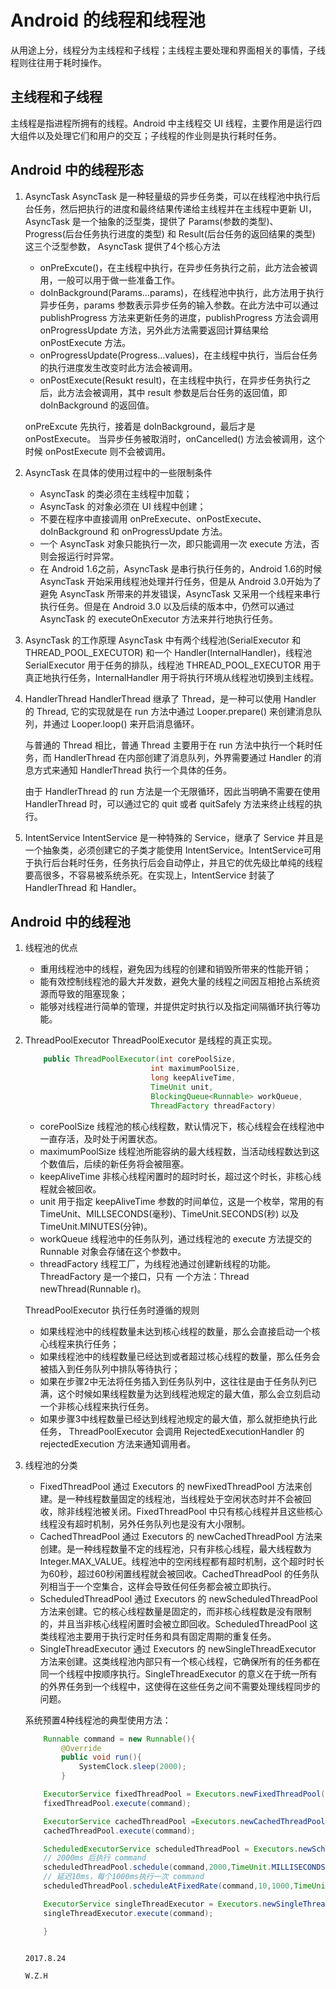 # Android 的线程和线程池
从用途上分，线程分为主线程和子线程；主线程主要处理和界面相关的事情，子线程则往往用于耗时操作。

## 主线程和子线程
主线程是指进程所拥有的线程。Android 中主线程交 UI 线程，主要作用是运行四大组件以及处理它们和用户的交互；子线程的作业则是执行耗时任务。

## Android 中的线程形态
1. AsyncTask
    AsyncTask 是一种轻量级的异步任务类，可以在线程池中执行后台任务，然后把执行的进度和最终结果传递给主线程并在主线程中更新 UI，
    AsyncTask 是一个抽象的泛型类，提供了 Params(参数的类型)、Progress(后台任务执行进度的类型) 和 Result(后台任务的返回结果的类型) 这三个泛型参数，
    AsyncTask 提供了4个核心方法
    - onPreExcute()，在主线程中执行，在异步任务执行之前，此方法会被调用，一般可以用于做一些准备工作。
    - doInBackground(Params...params)，在线程池中执行，此方法用于执行异步任务，params 参数表示异步任务的输入参数。在此方法中可以通过 publishProgress 方法来更新任务的进度，publishProgress 方法会调用 onProgressUpdate 方法，另外此方法需要返回计算结果给 onPostExecute 方法。
    - onProgressUpdate(Progress...values)，在主线程中执行，当后台任务的执行进度发生改变时此方法会被调用。
    - onPostExecute(Resukt result)，在主线程中执行，在异步任务执行之后，此方法会被调用，其中 result 参数是后台任务的返回值，即 doInBackground 的返回值。
    
    onPreExcute 先执行，接着是 doInBackground，最后才是 onPostExecute。
    当异步任务被取消时，onCancelled() 方法会被调用，这个时候 onPostExecute 则不会被调用。
2. AsyncTask 在具体的使用过程中的一些限制条件

    - AsyncTask 的类必须在主线程中加载；
    - AsyncTask 的对象必须在 UI 线程中创建；
    - 不要在程序中直接调用 onPreExecute、onPostExecute、doInBackground 和 onProgressUpdate 方法。
    - 一个 AsyncTask 对象只能执行一次，即只能调用一次 execute 方法，否则会报运行时异常。
    - 在 Android 1.6之前，AsyncTask 是串行执行任务的，Android 1.6的时候 AsyncTask 开始采用线程池处理并行任务，但是从 Android 3.0开始为了避免 AsyncTask 所带来的并发错误，AsyncTask 又采用一个线程来串行执行任务。但是在 Android 3.0 以及后续的版本中，仍然可以通过 AsyncTask 的 executeOnExecutor 方法来并行地执行任务。

3. AsyncTask 的工作原理
    AsyncTask 中有两个线程池(SerialExecutor 和 THREAD_POOL_EXECUTOR) 和一个 Handler(InternalHandler)，线程池 SerialExecutor 用于任务的排队，线程池 THREAD_POOL_EXECUTOR 用于真正地执行任务，InternalHandler 用于将执行环境从线程池切换到主线程。

4. HandlerThread
    HandlerThread 继承了 Thread，是一种可以使用 Handler 的 Thread, 它的实现就是在 run 方法中通过 Looper.prepare() 来创建消息队列，并通过 Looper.loop() 来开启消息循环。

    与普通的 Thread 相比，普通 Thread 主要用于在 run 方法中执行一个耗时任务，而 HandlerThread 在内部创建了消息队列，外界需要通过 Handler 的消息方式来通知 HandlerThread 执行一个具体的任务。

    由于 HandlerThread 的 run 方法是一个无限循环，因此当明确不需要在使用 HandlerThread 时，可以通过它的 quit 或者 quitSafely 方法来终止线程的执行。

5. IntentService
    IntentService 是一种特殊的 Service，继承了 Service 并且是一个抽象类，必须创建它的子类才能使用 IntentService。IntentService可用于执行后台耗时任务，任务执行后会自动停止，并且它的优先级比单纯的线程要高很多，不容易被系统杀死。在实现上，IntentService 封装了 HandlerThread 和 Handler。

## Android 中的线程池
1. 线程池的优点
    - 重用线程池中的线程，避免因为线程的创建和销毁所带来的性能开销；
    - 能有效控制线程池的最大并发数，避免大量的线程之间因互相抢占系统资源而导致的阻塞现象；
    - 能够对线程进行简单的管理，并提供定时执行以及指定间隔循环执行等功能。
    
2. ThreadPoolExecutor
    ThreadPoolExecutor 是线程的真正实现。
    ````java
        public ThreadPoolExecutor(int corePoolSize,
                                int maximumPoolSize,
                                long keepAliveTime,
                                TimeUnit unit,
                                BlockingQueue<Runnable> workQueue,
                                ThreadFactory threadFactory)
    ````

    - corePoolSize
        线程池的核心线程数，默认情况下，核心线程会在线程池中一直存活，及时处于闲置状态。
    - maximumPoolSize
        线程池所能容纳的最大线程数，当活动线程数达到这个数值后，后续的新任务将会被阻塞。
    - keepAliveTime
        非核心线程闲置时的超时时长，超过这个时长，非核心线程就会被回收。
    - unit
        用于指定 keepAliveTime 参数的时间单位，这是一个枚举，常用的有 TimeUnit、MILLSECONDS(毫秒)、TimeUnit.SECONDS(秒) 以及 TimeUnit.MINUTES(分钟)。
    - workQueue
        线程池中的任务队列，通过线程池的 execute 方法提交的 Runnable 对象会存储在这个参数中。
    - threadFactory
        线程工厂，为线程池通过创建新线程的功能。ThreadFactory 是一个接口，只有 一个方法：Thread newThread(Runnable r)。

    ThreadPoolExecutor 执行任务时遵循的规则
    
    - 如果线程池中的线程数量未达到核心线程的数量，那么会直接启动一个核心线程来执行任务；
    - 如果线程池中的线程数量已经达到或者超过核心线程的数量，那么任务会被插入到任务队列中排队等待执行；
    - 如果在步骤2中无法将任务插入到任务队列中，这往往是由于任务队列已满，这个时候如果线程数量为达到线程池规定的最大值，那么会立刻启动一个非核心线程来执行任务。
    - 如果步骤3中线程数量已经达到线程池规定的最大值，那么就拒绝执行此任务， ThreadPoolExecutor 会调用 RejectedExecutionHandler 的 rejectedExecution 方法来通知调用者。
    
3. 线程池的分类
    - FixedThreadPool
        通过 Executors 的 newFixedThreadPool 方法来创建。是一种线程数量固定的线程池，当线程处于空闲状态时并不会被回收，除非线程池被关闭。FixedThreadPool 中只有核心线程并且这些核心线程没有超时机制，另外任务队列也是没有大小限制。
    - CachedThreadPool
        通过 Executors 的 newCachedThreadPool 方法来创建。是一种线程数量不定的线程池，只有非核心线程，最大线程数为 Integer.MAX_VALUE。线程池中的空闲线程都有超时机制，这个超时时长为60秒，超过60秒闲置线程就会被回收。CachedThreadPool 的任务队列相当于一个空集合，这样会导致任何任务都会被立即执行。
    - ScheduledThreadPool
        通过 Executors 的 newScheduledThreadPool 方法来创建。它的核心线程数量是固定的，而非核心线程数是没有限制的，并且当非核心线程闲置时会被立即回收。ScheduledThreadPool 这类线程池主要用于执行定时任务和具有固定周期的重复任务。
    - SingleThreadExecutor
        通过 Executors 的 newSingleThreadExecutor 方法来创建。这类线程池内部只有一个核心线程，它确保所有的任务都在同一个线程中按顺序执行。SingleThreadExecutor 的意义在于统一所有的外界任务到一个线程中，这使得在这些任务之间不需要处理线程同步的问题。


    系统预置4种线程池的典型使用方法：

    ````java
        Runnable command = new Runnable(){
            @Override
            public void run(){
                SystemClock.sleep(2000);
            }

        ExecutorService fixedThreadPool = Executors.newFixedThreadPool(4);
        fixedThreadPool.execute(command);

        ExecutorService cachedThreadPool =Executors.newCachedThreadPool();
        cachedThreadPool.execute(command);

        ScheduledExecutorService scheduledThreadPool = Executors.newScheduledThreadPool(4);
        // 2000ms 后执行 command
        scheduledThreadPool.schedule(command,2000,TimeUnit.MILLISECONDS);
        // 延迟10ms，每个1000ms执行一次 command
        scheduledThreadPool.scheduleAtFixedRate(command,10,1000,TimeUnit.MILLISECONDS);

        ExecutorService singleThreadExecutor = Executors.newSingleThreadExecutor();
        singleThreadExecutor.execute(command);

        }
    ````                                                                           


                                                                     2017.8.24
                                                                        W.Z.H
